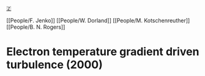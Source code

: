 [🇿](zotero://select/groups/5362326/items/RMZRI8PZ)

[[People/F. Jenko]] [[People/W. Dorland]] [[People/M. Kotschenreuther]] [[People/B. N. Rogers]] 
# Electron temperature gradient driven turbulence (2000)

